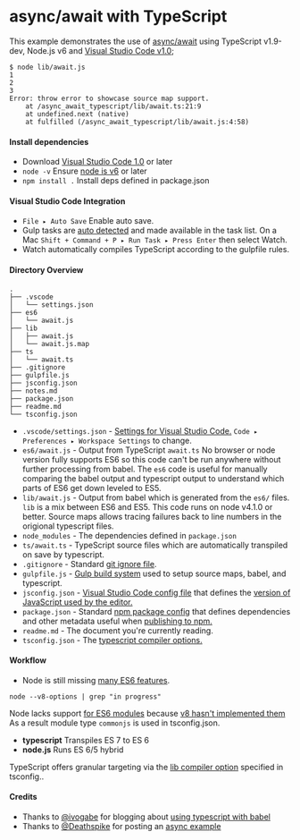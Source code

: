 # async/await with TypeScript

This example demonstrates the use of [async/await](https://github.com/lukehoban/ecmascript-asyncawait)
using TypeScript v1.9-dev,
Node.js v6
and [Visual Studio Code v1.0](https://code.visualstudio.com/);

```
$ node lib/await.js
1
2
3
Error: throw error to showcase source map support.
    at /async_await_typescript/lib/await.ts:21:9
    at undefined.next (native)
    at fulfilled (/async_await_typescript/lib/await.js:4:58)
 ```

#### Install dependencies
- Download [Visual Studio Code 1.0](https://code.visualstudio.com/Updates/) or later
- `node -v` Ensure [node is v6](https://nodejs.org/en/) or later
- `npm install .` Install deps defined in package.json

#### Visual Studio Code Integration

- `File ▸ Auto Save` Enable auto save.
- Gulp tasks are [auto detected](https://code.visualstudio.com/Docs/editor/tasks)
  and made available in the task list. 
  On a Mac `Shift + Command + P ▸ Run Task ▸ Press Enter` then select Watch.
- Watch automatically compiles TypeScript according to the gulpfile rules.
  
#### Directory Overview

```
.
├── .vscode
│   └── settings.json
├── es6
│   └── await.js
├── lib
│   ├── await.js
│   └── await.js.map
├── ts
│   └── await.ts
├── .gitignore
├── gulpfile.js
├── jsconfig.json
├── notes.md
├── package.json
├── readme.md
└── tsconfig.json
```

- `.vscode/settings.json` - [Settings for Visual Studio Code.](https://code.visualstudio.com/Docs/editor/customization)
`Code ▸ Preferences ▸ Workspace Settings` to change.
- `es6/await.js` - Output from TypeScript `await.ts` No browser or node version fully supports ES6 so this code
 can't be run anywhere without further processing from babel. The `es6` code is useful for manually comparing the
 babel output and typescript output to understand which parts of ES6 get down leveled to ES5.
- `lib/await.js` - Output from babel which is generated from the `es6/` files. `lib` is a mix between ES6 and ES5.
 This code runs on node v4.1.0 or better. Source maps allows tracing failures back to line numbers in
 the origional typescript files.
- `node_modules` - The dependencies defined in `package.json`
- `ts/await.ts` - TypeScript source files which are automatically transpiled on save by typescript.
- `.gitignore` - Standard [git ignore file](http://git-scm.com/docs/gitignore).
- `gulpfile.js` - [Gulp build system](https://github.com/gulpjs/gulp) used to setup source maps, babel, and typescript.
- `jsconfig.json` - [Visual Studio Code config file](http://blogs.msdn.com/b/vscode/archive/2015/07/06/vs-code-es6.aspx)
that defines the [version of JavaScript used by the editor.](https://code.visualstudio.com/Docs/languages/javascript)
- `package.json` - Standard [npm package config](https://docs.npmjs.com/files/package.json) that defines dependencies
and other metadata useful when [publishing to npm.](https://www.npmjs.com/)
- `readme.md` - The document you're currently reading.
- `tsconfig.json` - The [typescript compiler options.](https://github.com/Microsoft/TypeScript/wiki/tsconfig.json)

#### Workflow

- Node is still missing [many ES6 features](https://nodejs.org/en/docs/es6/).

`node --v8-options | grep "in progress"`

Node lacks support [for ES6 modules](https://github.com/nodejs/node/issues/2760#issuecomment-138858677) because [v8 hasn't implemented them](https://code.google.com/p/v8/issues/detail?id=1569)
As a result module type `commonjs` is used in tsconfig.json.

- **typescript** Transpiles ES 7 to ES 6
- **node.js** Runs ES 6/5 hybrid

TypeScript offers granular targeting via the [lib compiler option](https://github.com/Microsoft/TypeScript/blob/f0e2d817cad9f311fc692437d3bb5dadfa6c1e5d/src/compiler/commandLineParser.ts#L367) specified in tsconfig..

#### Credits

- Thanks to [@ivogabe](https://github.com/ivogabe) for blogging about [using typescript with babel](http://dev.ivogabe.com/combine-typescript-with-babel/)
- Thanks to [@Deathspike](https://github.com/Deathspike) for posting an [async example](https://github.com/Microsoft/TypeScript/issues/1664#issuecomment-129745146)
